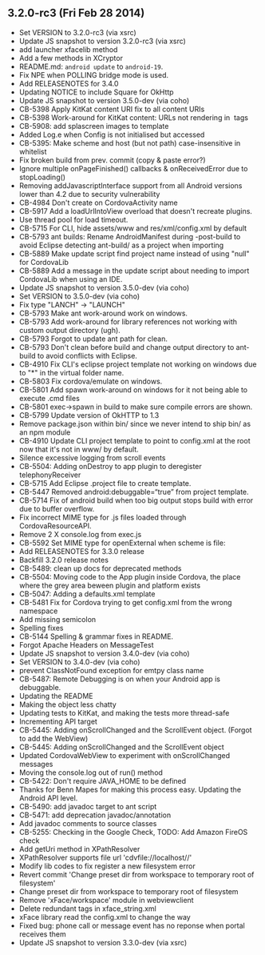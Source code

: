 

## 3.2.0-rc3 (Fri Feb 28 2014)


 *  Set VERSION to 3.2.0-rc3 (via xsrc)
 *  Update JS snapshot to version 3.2.0-rc3 (via xsrc)
 *  add launcher xfacelib method
 *  Add a few methods in XCryptor
 *  README.md: `android update` to `android-19`.
 *  Fix NPE when POLLING bridge mode is used.
 *  Add RELEASENOTES for 3.4.0
 *  Updating NOTICE to include Square for OkHttp
 *  Update JS snapshot to version 3.5.0-dev (via coho)
 *  CB-5398 Apply KitKat content URI fix to all content URIs
 *  CB-5398 Work-around for KitKat content: URLs not rendering in <img> tags
 *  CB-5908: add splascreen images to template
 *  Added Log.e when Config is not initialised but accessed
 *  CB-5395: Make scheme and host (but not path) case-insensitive in whitelist
 *  Fix broken build from prev. commit (copy & paste error?)
 *  Ignore multiple onPageFinished() callbacks & onReceivedError due to stopLoading()
 *  Removing addJavascriptInterface support from all Android versions lower than 4.2 due to security vulnerability
 *  CB-4984 Don't create on CordovaActivity name
 *  CB-5917 Add a loadUrlIntoView overload that doesn't recreate plugins.
 *  Use thread pool for load timeout.
 *  CB-5715 For CLI, hide assets/www and res/xml/config.xml by default
 *  CB-5793 ant builds: Rename AndroidManifest during -post-build to avoid Eclipse detecting ant-build/ as a project when importing
 *  CB-5889 Make update script find project name instead of using "null" for CordovaLib
 *  CB-5889 Add a message in the update script about needing to import CordovaLib when using an IDE.
 *  Update JS snapshot to version 3.5.0-dev (via coho)
 *  Set VERSION to 3.5.0-dev (via coho)
 *  Fix type "LANCH" -> "LAUNCH"
 *  CB-5793 Make ant work-around work on windows.
 *  CB-5793 Add work-around for library references not working with custom output directory (ugh).
 *  CB-5793 Forgot to update ant path for clean.
 *  CB-5793 Don't clean before build and change output directory to ant-build to avoid conflicts with Eclipse.
 *  CB-4910 Fix CLI's eclipse project template not working on windows due to "*" in the virtual folder name.
 *  CB-5803 Fix cordova/emulate on windows.
 *  CB-5801 Add spawn work-around on windows for it not being able to execute .cmd files
 *  CB-5801 exec->spawn in build to make sure compile errors are shown.
 *  CB-5799 Update version of OkHTTP to 1.3
 *  Remove package.json within bin/ since we never intend to ship bin/ as an npm module
 *  CB-4910 Update CLI project template to point to config.xml at the root now that it's not in www/ by default.
 *  Silence excessive logging from scroll events
 *  CB-5504: Adding onDestroy to app plugin to deregister telephonyReceiver
 *  CB-5715 Add Eclipse .project file to create template.
 *  CB-5447 Removed android:debuggable=“true” from project template.
 *  CB-5714 Fix of android build when too big output stops build with error due to buffer overflow.
 *  Fix incorrect MIME type for .js files loaded through CordovaResourceAPI.
 *  Remove 2 X console.log from exec.js
 *  CB-5592 Set MIME type for openExternal when scheme is file:
 *  Add RELEASENOTES for 3.3.0 release
 *  Backfill 3.2.0 release notes
 *  CB-5489: clean up docs for deprecated methods
 *  CB-5504: Moving code to the App plugin inside Cordova, the place where the grey area beween plugin and platform exists
 *  CB-5047: Adding a defaults.xml template
 *  CB-5481 Fix for Cordova trying to get config.xml from the wrong namespace
 *  Add missing semicolon
 *  Spelling fixes
 *  CB-5144 Spelling & grammar fixes in README.
 *  Forgot Apache Headers on MessageTest
 *  Update JS snapshot to version 3.4.0-dev (via coho)
 *  Set VERSION to 3.4.0-dev (via coho)
 *  prevent ClassNotFound exception for emtpy class name
 *  CB-5487: Remote Debugging is on when your Android app is debuggable.
 *  Updating the README
 *  Making the object less chatty
 *  Updating tests to KitKat, and making the tests more thread-safe
 *  Incrementing API target
 *  CB-5445: Adding onScrollChanged and the ScrollEvent object. (Forgot to add the WebView)
 *  CB-5445: Adding onScrollChanged and the ScrollEvent object
 *  Updated CordovaWebView to experiment with onScrollChanged messages
 *  Moving the console.log out of run() method
 *  CB-5422: Don't require JAVA_HOME to be defined
 *  Thanks for Benn Mapes for making this process easy.  Updating the Android API level.
 *  CB-5490: add javadoc target to ant script
 *  CB-5471: add deprecation javadoc/annotation
 *  Add javadoc comments to source classes
 *  CB-5255: Checking in the Google Check, TODO: Add Amazon FireOS check
 *  Add getUri method in XPathResolver
 *  XPathResolver supports file url 'cdvfile://localhost/<filesystemType>/<path to file>'
 *  Modify lib codes to fix register a new filesystem error
 *  Revert commit 'Change preset dir from workspace to temporary root of filesystem'
 *  Change preset dir from workspace to temporary root of filesystem
 *  Remove 'xFace/workspace' module in webviewclient
 *  Delete redundant tags in xface_string.xml
 *  xFace library read the config.xml to change the way
 *  Fixed bug: phone call or message event has no reponse when portal receives them
 *  Update JS snapshot to version 3.3.0-dev (via xsrc)
